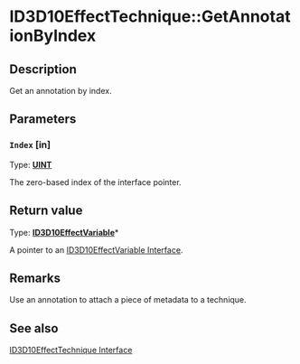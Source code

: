 # ID3D10EffectTechnique::GetAnnotationByIndex

## Description

Get an annotation by index.

## Parameters

### `Index` [in]

Type: **[UINT](https://learn.microsoft.com/windows/desktop/WinProg/windows-data-types)**

The zero-based index of the interface pointer.

## Return value

Type: **[ID3D10EffectVariable](https://learn.microsoft.com/windows/desktop/api/d3d10effect/nn-d3d10effect-id3d10effectvariable)***

A pointer to an [ID3D10EffectVariable Interface](https://learn.microsoft.com/windows/desktop/api/d3d10effect/nn-d3d10effect-id3d10effectvariable).

## Remarks

Use an annotation to attach a piece of metadata to a technique.

## See also

[ID3D10EffectTechnique Interface](https://learn.microsoft.com/windows/desktop/api/d3d10effect/nn-d3d10effect-id3d10effecttechnique)